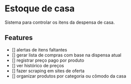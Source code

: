 # Estoque de casa
Sistema para controlar os itens da despensa de casa.

## Features
- [] alertas de itens faltantes
- [] gerar lista de compras com base na dispensa atual
- [] registrar preço pago por produto
- [] ver histórico de preços
- [] fazer scraping em sites de oferta
- [] organizar produtos por categoria ou cômodo da casa
